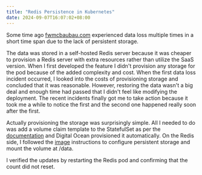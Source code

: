 ```yaml
---
title: "Redis Persistence in Kubernetes"
date: 2024-09-07T16:07:02+08:00
---
```


Some time ago [fwmcbaubau.com](fwmcbaubau.com) experienced data loss multiple times in a short time span due to the lack of persistent storage.

The data was stored in a self-hosted Redis server because it was cheaper to provision a Redis server with extra resources rather than utilize the SaaS version.
When I first developed the feature I didn't provision any storage for the pod because of the added complexity and cost.
When the first data loss incident occurred, I looked into the costs of provisioning storage and concluded that it was reasonable.
However, restoring the data wasn't a big deal and enough time had passed that I didn't feel like modifying the deployment.
The recent incidents finally got me to take action because it took me a while to notice the first and the second one happened really soon after the first.

Actually provisioning the storage was surprisingly simple.
All I needed to do was add a volume claim template to the StatefulSet as per the [documentation](https://docs.digitalocean.com/products/kubernetes/how-to/add-volumes/) and Digital Ocean provisioned it automatically. 
On the Redis side, I followed the [image](https://hub.docker.com/_/redis) instructions to configure persistent storage and mount the volume at /data.

I verified the updates by restarting the Redis pod and confirming that the count did not reset.